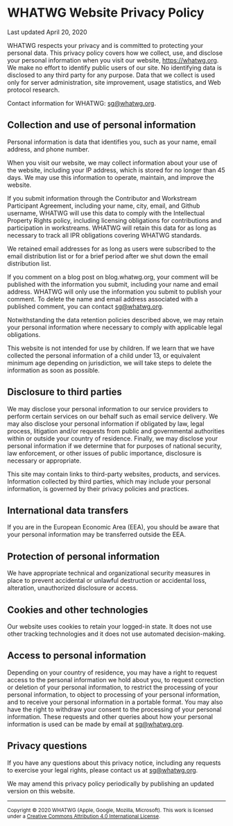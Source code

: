 # WHATWG Website Privacy Policy

Last updated April 20, 2020

WHATWG respects your privacy and is committed to protecting your personal data. This privacy policy covers how we collect, use, and disclose your personal information when you visit our website, https://whatwg.org. We make no effort to identify public users of our site. No identifying data is disclosed to any third party for any purpose. Data that we collect is used only for server administration, site improvement, usage statistics, and Web protocol research.

Contact information for WHATWG: <sg@whatwg.org>.

## Collection and use of personal information

Personal information is data that identifies you, such as your name, email address, and phone number.

When you visit our website, we may collect information about your use of the website, including your IP address, which is stored for no longer than 45 days. We may use this information to operate, maintain, and improve the website.

If you submit information through the Contributor and Workstream Participant Agreement, including your name, city, email, and Github username, WHATWG will use this data to comply with the Intellectual Property Rights policy, including licensing obligations for contributions and participation in workstreams. WHATWG will retain this data for as long as necessary to track all IPR obligations covering WHATWG standards.

We retained email addresses for as long as users were subscribed to the email distribution list or for a brief period after we shut down the email distribution list.

If you comment on a blog post on blog.whatwg.org, your comment will be published with the information you submit, including your name and email address. WHATWG will only use the information you submit to publish your comment. To delete the name and email address associated with a published comment, you can contact <sg@whatwg.org>.

Notwithstanding the data retention policies described above, we may retain your personal information where necessary to comply with applicable legal obligations.

This website is not intended for use by children. If we learn that we have collected the personal information of a child under 13, or equivalent minimum age depending on jurisdiction, we will take steps to delete the information as soon as possible.

## Disclosure to third parties

We may disclose your personal information to our service providers to perform certain services on our behalf such as email service delivery. We may also disclose your personal information if obligated by law, legal process, litigation and/or requests from public and governmental authorities within or outside your country of residence. Finally, we may disclose your personal information if we determine that for purposes of national security, law enforcement, or other issues of public importance, disclosure is necessary or appropriate.

This site may contain links to third-party websites, products, and services. Information collected by third parties, which may include your personal information, is governed by their privacy policies and practices.

## International data transfers

If you are in the European Economic Area (EEA), you should be aware that your personal information may be transferred outside the EEA.

## Protection of personal information

We have appropriate technical and organizational security measures in place to prevent accidental or unlawful destruction or accidental loss, alteration, unauthorized disclosure or access.

## Cookies and other technologies

Our website uses cookies to retain your logged-in state. It does not use other tracking technologies and it does not use automated decision-making.

## Access to personal information

Depending on your country of residence, you may have a right to request access to the personal information we hold about you, to request correction or deletion of your personal information, to restrict the processing of your personal information, to object to processing of your personal information, and to receive your personal information in a portable format. You may also have the right to withdraw your consent to the processing of your personal information. These requests and other queries about how your personal information is used can be made by email at <sg@whatwg.org>.

## Privacy questions

If you have any questions about this privacy notice, including any requests to exercise your legal rights, please contact us at <sg@whatwg.org>.

We may amend this privacy policy periodically by publishing an updated version on this website.

<hr>

<footer>

<small>Copyright © 2020 WHATWG (Apple, Google, Mozilla, Microsoft). This work is licensed under a [Creative Commons Attribution 4.0 International License](https://creativecommons.org/licenses/by/4.0/).</small>

</footer>
